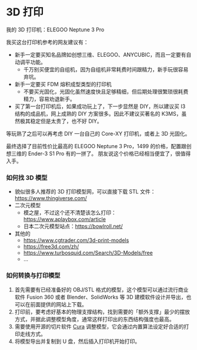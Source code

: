 # 3D 打印

我的 3D 打印机：ELEGOO Neptune 3 Pro

我买这台打印机参考的网友建议有：

- 新手一定要买知名品牌如创想三维、ELEGOO、ANYCUBIC，而且一定要有自动调平功能。
  - 千万别买便宜的自组机，因为自组机非常耗费时间跟精力，新手玩很容易弃坑。
- 新手一定要买 FDM 熔积成型类型的打印机
  - 不要买光固化，光固化虽然速度快且足够精细，但后期处理很繁琐很耗费精力，容易劝退新手。
- 买了第一台打印机后，如果成功玩上了，下一步显然是 DIY，所以建议买 I3 结构的成品机，网上成熟的 DIY 方案很多。因此不建议买著名的 K3MS，虽然极其稳定但是太贵了，也不好 DIY。

等玩熟了之后可以再考虑 DIY 一台自己的 Core-XY 打印机，或者上 3D 光固化。

最终选择了目前性价比最高的 ELEGOO Neptune 3 Pro，1499 的价格，配置跟创想三维的 Ender-3 S1 Pro 有的一拼了。
朋友说这个价格已经相当便宜了，很值得入手。

### 如何找 3D 模型

- 貌似很多人推荐的 3D 打印模型网，可以直接下载 STL 文件：https://www.thingiverse.com/
- 二次元模型
  - 模之屋，不过这个还不清楚该怎么打印：https://www.aplaybox.com/article
  - 日本二次元模型站点：https://bowlroll.net/
- 其他的
  - https://www.cgtrader.com/3d-print-models
  - https://free3d.com/zh/
  - https://www.turbosquid.com/Search/3D-Models/free 
  - ...

### 如何转换与打印模型


1. 首先需要有已经准备好的 OBJ/STL 格式的模型，这个模型可以通过流行商业软件 Fusion 360 或者 Blender、SolidWorks 等 3D 建模软件设计并导出，也可以在前面提供的网站上下载。
2. 打印前，要考虑好基本的物理支撑结构，找到需要的「额外支撑」最少的摆放方式，并据此调整模型角度，通常这样打印出的东西结构强度也最高。
3. 需要使用开源的切片软件 [Cura](https://github.com/Ultimaker/Cura) 调整模型，它会通过内置算法设定好合适的打印走线方式。
4. 将模型导出并复制到 U 盘，然后插入打印机开始打印。

